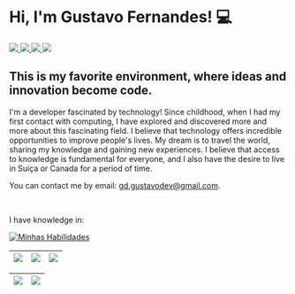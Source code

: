 <h1> Hi, I'm Gustavo Fernandes! 💻</h1>

<div> 
     <a href="https://www.instagram.com/gustavogfggoncalves/" target="_blank">
          <img src="https://img.shields.io/badge/-Instagram-%23E4405F?style=for-the-badge&logo=instagram&logoColor=white"/>
     </a> 
     <a href = "mailto:gd.gustavodev@gmail.com">
          <img src="https://img.shields.io/badge/Gmail-D14836?style=for-the-badge&logo=gmail&logoColor=white"/>
     </a>
     <a href="https://www.linkedin.com/in/gustavo-fernandes-gon%C3%A7alves-7a7917197/" target="_blank">
          <img src="https://img.shields.io/badge/-LinkedIn-%230077B5?style=for-the-badge&logo=linkedin&logoColor=white">
     </a>
     <a href="https://wa.me/+5531975417120" target="_blank">
          <img src="https://img.shields.io/badge/WhatsApp-25D366?style=for-the-badge&logo=whatsapp&logoColor=white">
     </a>
 </div>
<h2 align="left">
This is my favorite environment, where ideas and innovation become code.
</h2>
<p>I'm a developer fascinated by technology! Since childhood, when I had my first contact with computing, I have explored and discovered more and more about this fascinating field. I believe that technology offers incredible opportunities to improve people's lives. My dream is to travel the world, sharing my knowledge and gaining new experiences. I believe that access to knowledge is fundamental for everyone, and I also have the desire to live in Suíça or Canada for a period of time.</p>

<p>You can contact me by email: <a href="mailto:gd.gustavodev@gmail.com">gd.gustavodev@gmail.com</a>.</p> 
<br>

<p>I have knowledge in: </p>
<div align="left">

[![Minhas Habilidades](https://skillicons.dev/icons?i=html,css,js,typescript,bootstrap,tailwind,nodejs,express,react,python,selenium,git,figma,vscode
)](https://skillicons.dev)

  </div>
  
  | ![](http://github-profile-summary-cards.vercel.app/api/cards/stats?username=GustavoGFG&theme=nord_dark) | ![](http://github-profile-summary-cards.vercel.app/api/cards/repos-per-language?username=GustavoGFG&hide=Html&theme=nord_dark) | ![](http://github-profile-summary-cards.vercel.app/api/cards/most-commit-language?username=GustavoGFG&theme=nord_dark) |
| :-: | :-: | :-: |

| ![](http://github-profile-summary-cards.vercel.app/api/cards/profile-details?username=GustavoGFG&theme=nord_dark) | ![](https://github-readme-streak-stats.herokuapp.com/?user=GustavoGFG&hide_border=true&date_format=M%20j%5B%2C%20Y%5D&background=2D3742&stroke=2D3742&ring=6bbbca&fire=6bbbca&currStreakNum=fff&sideNums=6bbbca&currStreakLabel=6bbbca&sideLabels=fff&dates=fff) |
| :-: | :-: |
